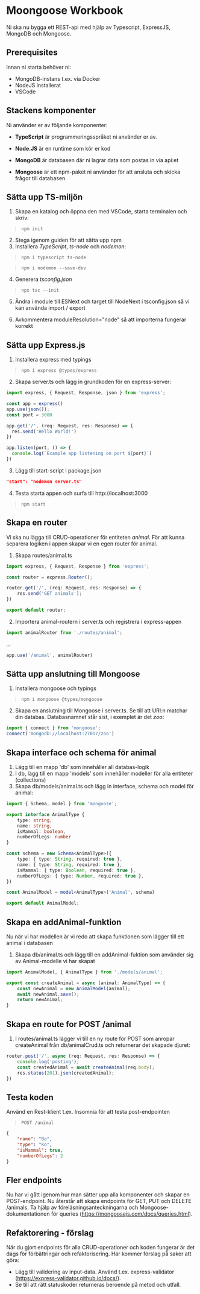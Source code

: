 # Moongoose Workbook

Ni ska nu bygga ett REST-api med hjälp av Typescript, ExpressJS, MongoDB och Mongoose.

## Prerequisites

Innan ni starta behöver ni:

- MongoDB-instans t.ex. via Docker
- NodeJS installerat
- VSCode

## Stackens komponenter

Ni använder er av följande komponenter:

- __TypeScript__ är programmeringsspråket ni använder er av.

- __Node.JS__ är en runtime som kör er kod
- __MongoDB__ är databasen där ni lagrar data som postas in via api:et
- __Mongoose__ är ett npm-paket ni använder för att ansluta och skicka frågor till databasen.

## Sätta upp TS-miljön

1. Skapa en katalog och öppna den med VSCode, starta terminalen och skriv:

> ```npm init```

2. Stega igenom guiden för att sätta upp npm
3. Installera *TypeScript*, *ts-node* och *nodemon*:

> ```npm i typescript ts-node```

> ```npm i nodemon --save-dev```

4. Generera *tsconfig.json*

> ```npx tsc --init```

5. Ändra i module till ESNext och target till NodeNext i tsconfig.json så vi kan använda import / export

6. Avkommentera moduleResolution="node" så att importerna fungerar korrekt

## Sätta upp Express.js

1. Installera express med typings

> ```npm i express @types/express```

2. Skapa server.ts och lägg in grundkoden för en express-server:

```ts
import express, { Request, Response, json } from 'express';

const app = express()
app.use(json());
const port = 3000

app.get('/', (req: Request, res: Response) => {
  res.send('Hello World!')
})

app.listen(port, () => {
  console.log(`Example app listening on port ${port}`)
})
```

3. Lägg till start-script i package.json

```json
"start": "nodemon server.ts"
```

4. Testa starta appen och surfa till http://localhost:3000

>```npm start```

## Skapa en router

Vi ska nu lägga till CRUD-operationer för entiteten *animal*. För att kunna separera logiken i appen skapar vi en egen router för animal.

1. Skapa routes/animal.ts

```typescript
import express, { Request, Response } from 'express';

const router = express.Router();

router.get('/', (req: Request, res: Response) => {
    res.send('GET animals');
})

export default router;
```

2. Importera animal-routern i server.ts och registrera i express-appen

```typescript
import animalRouter from './routes/animal';
```

...

```typescript
app.use('/animal', animalRouter)
```

## Sätta upp anslutning till Mongoose

1. Installera mongoose och typings

>```npm i mongoose @types/mongoose```

2. Skapa en anslutning till Mongoose i server.ts. Se till att URI:n matchar din databas. Databasnamnet står sist, i exemplet är det *zoo*:

```typescript
import { connect } from 'mongoose';
connect('mongodb://localhost:27017/zoo')
```

## Skapa interface och schema för animal

1. Lägg till en mapp 'db' som innehåller all databas-logik
2. I db, lägg till en mapp 'models' som innehåller modeller för alla entiteter (collections)
3. Skapa db/models/animal.ts och lägg in interface, schema och model för animal:

```typescript
import { Schema, model } from 'mongoose';

export interface AnimalType {
    type: string,
    name: string,
    isMammal: boolean,
    numberOfLegs: number
}

const schema = new Schema<AnimalType>({
    type: { type: String, required: true },
    name: { type: String, required: true },
    isMammal: { type: Boolean, required: true },
    numberOfLegs: { type: Number, required: true },
})

const AnimalModel = model<AnimalType>('Animal', schema)

export default AnimalModel;
```

## Skapa en addAnimal-funktion

Nu när vi har modellen är vi redo att skapa funktionen som lägger till ett animal i databasen

1. Skapa db/animal.ts och lägg till en addAnimal-fuktion som använder sig av Animal-modelle vi har skapat

```typescript
import AnimalModel, { AnimalType } from './models/animal';

export const createAnimal = async (animal: AnimalType) => {
    const newAnimal = new AnimalModel(animal);
    await newAnimal.save();
    return newAnimal;
}
```

## Skapa en route for POST /animal

1. I routes/animal.ts lägger vi till en ny route för POST som anropar createAnimal från db/animalCrud.ts och returnerar det skapade djuret:

```typescript
router.post('/', async (req: Request, res: Response) => {
    console.log('posting');
    const createdAnimal = await createAnimal(req.body);
    res.status(201).json(createdAnimal);
})
```

## Testa koden
Använd en Rest-klient t.ex. Insomnia för att testa post-endpointen

> ```POST /animal```

```json
{
	"name": "Bo",
	"type": "Ko",
	"isMammal": true,
	"numberOfLegs": 2
}
```

## Fler endpoints

Nu har vi gått igenom hur man sätter upp alla komponenter och skapar en POST-endpoint. Nu återstår att skapa endpoints för GET, PUT och DELETE /animals. Ta hjälp av föreläsningsanteckningarna och Mongoose-dokumentationen för queries (https://mongoosejs.com/docs/queries.html).

## Refaktorering - förslag

När du gjort endpoints för alla CRUD-operationer och koden fungerar är det dags för förbättringar och refaktorisering. Här kommer förslag på saker att göra:

- Lägg till validering av input-data. Använd t.ex. express-validator (https://express-validator.github.io/docs/).
- Se till att rätt statuskoder returneras beroende på metod och utfall.